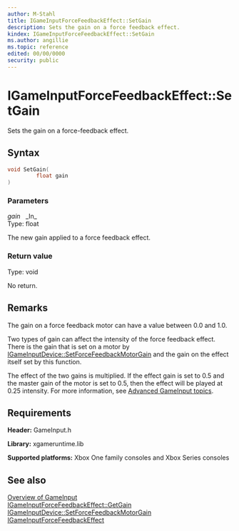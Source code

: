 ```yaml
---
author: M-Stahl
title: IGameInputForceFeedbackEffect::SetGain
description: Sets the gain on a force feedback effect.
kindex: IGameInputForceFeedbackEffect::SetGain
ms.author: angillie
ms.topic: reference
edited: 00/00/0000
security: public
---
```


# IGameInputForceFeedbackEffect::SetGain  

Sets the gain on a force-feedback effect.  

## Syntax  
  
```cpp
void SetGain(  
         float gain  
)  
```  
  
### Parameters  
  
*gain* &nbsp;&nbsp;\_In\_  
Type: float  
  
The new gain applied to a force feedback effect.  
  
  
### Return value  

Type: void
  
No return.  
  
## Remarks  
  
The gain on a force feedback motor can have a value between 0.0 and 1.0.  

Two types of gain can affect the intensity of the force feedback effect. There is the gain that is set on a  motor by [IGameInputDevice::SetForceFeedbackMotorGain](../../igameinputdevice/methods/igameinputdevice_setforcefeedbackmotorgain.md) and the gain on the effect itself set by this function.  

The effect of the two gains is multiplied. If the effect gain is set to 0.5 and the master gain of the motor is set to 0.5, then the effect will be played at 0.25 intensity. For more information, see [Advanced GameInput topics](../../../../../../input/advanced/input-advanced-topics.md).  
  
## Requirements  
  
**Header:** GameInput.h
  
**Library:** xgameruntime.lib
  
**Supported platforms:** Xbox One family consoles and Xbox Series consoles  
  
## See also  

[Overview of GameInput](../../../../../../input/overviews/input-overview.md)   
[IGameInputForceFeedbackEffect::GetGain](igameinputforcefeedbackeffect_getgain.md)  
[IGameInputDevice::SetForceFeedbackMotorGain](../../igameinputdevice/methods/igameinputdevice_setforcefeedbackmotorgain.md)  
[IGameInputForceFeedbackEffect](../igameinputforcefeedbackeffect.md) 
  
  
